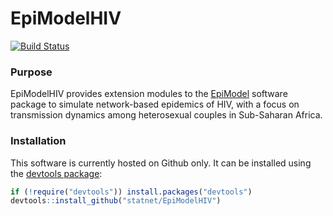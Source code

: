 # EpiModelHIV
[![Build Status](https://magnum.travis-ci.com/statnet/EpiModelHIV.svg?token=1GZDAJwjpScAxYMF1mqm)](https://magnum.travis-ci.com/statnet/EpiModelHIV)

### Purpose
EpiModelHIV provides extension modules to the [EpiModel](http://epimodel.org) software package to simulate network-based epidemics of HIV, with a focus on transmission dynamics among heterosexual couples in Sub-Saharan Africa. 

### Installation
This software is currently hosted on Github only. It can be installed using the <a href="https://github.com/hadley/devtools" target="_blank">devtools package</a>:
```r
if (!require("devtools")) install.packages("devtools")
devtools::install_github("statnet/EpiModelHIV")
```
